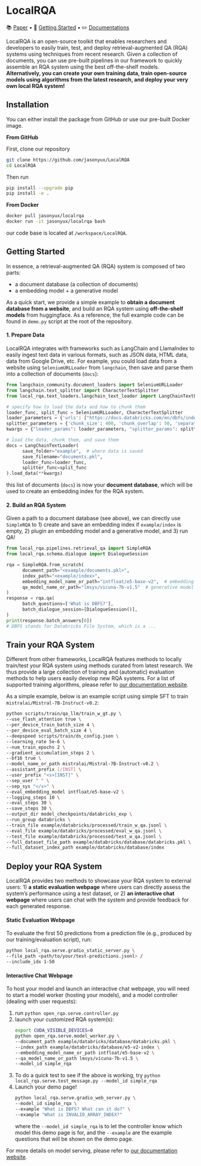 # LocalRQA

:books: <a href="https://arxiv.org/abs/2403.00982">Paper</a> • :rocket: <a href="#getting-started">Getting Started</a> • :pencil2: <a href="https://jasonyux.com/LocalRQA/">Documentations</a>

LocalRQA is an open-source toolkit that enables researchers and developers to easily train, test, and deploy retrieval-augmented QA (RQA) systems using techniques from recent research. Given a collection of documents, you can use pre-built pipelines in our framework to quickly assemble an RQA system using the best off-the-shelf models. **Alternatively, you can create your own training data, train open-source models using algorithms from the latest research, and deploy your very own local RQA system!**

## Installation

You can either install the package from GitHub or use our pre-built Docker image.

**From GitHub**

First, clone our repository

```bash
git clone https://github.com/jasonyux/LocalRQA
cd LocalRQA
```


Then run

```bash
pip install --upgrade pip
pip install -e .
```


**From Docker**

```bash
docker pull jasonyux/localrqa
docker run -it jasonyux/localrqa bash
```


our code base is located at ``/workspace/LocalRQA``.

## Getting Started

In essence, a retrieval-augmented QA (RQA) system is composed of two parts:

- a document database (a collection of documents)
- a embedding model + a generative model

As a quick start, we provide a simple example to **obtain a document database from a website**, and build an RQA system using **off-the-shelf models** from huggingface. As a reference, the full example code can be found in ``demo.py`` script at the root of the repository.

#### 1. Prepare Data

LocalRQA integrates with frameworks such as LangChain and LlamaIndex to easily ingest text data in various formats, such as JSON data, HTML data, data from Google Drive, etc. For example, you could load data from a website using ``SeleniumURLLoader`` from ``langchain``, then save and parse them into a collection of documents (``docs``):

```python
from langchain_community.document_loaders import SeleniumURLLoader
from langchain.text_splitter import CharacterTextSplitter
from local_rqa.text_loaders.langchain_text_loader import LangChainTextLoader

# specify how to load the data and how to chunk them
loader_func, split_func = SeleniumURLLoader, CharacterTextSplitter
loader_parameters = {'urls': ["https://docs.databricks.com/en/dbfs/index.html"]}
splitter_parameters = {'chunk_size': 400, 'chunk_overlap': 50, 'separator': "\n\n"}
kwargs = {"loader_params": loader_parameters, "splitter_params": splitter_parameters}

# load the data, chunk them, and save them
docs = LangChainTextLoader(
      save_folder="example",  # where data is saved
      save_filename="documents.pkl",
      loader_func=loader_func,
      splitter_func=split_func
).load_data(**kwargs)
```

this list of documents (``docs``) is now your **document database**, which will be used to create an embedding index for the RQA system.

#### 2. Build an RQA System

Given a path to a document database (see above), we can directly use ``SimpleRQA`` to 1) create and save an embedding index if ``example/index`` is empty, 2) plugin an embedding model and a generative model, and 3) run QA!

```python
from local_rqa.pipelines.retrieval_qa import SimpleRQA
from local_rqa.schema.dialogue import DialogueSession

rqa = SimpleRQA.from_scratch(
      document_path="<example/documents.pkl>",
      index_path="<example/index>",
      embedding_model_name_or_path="intfloat/e5-base-v2",  # embedding model
      qa_model_name_or_path="lmsys/vicuna-7b-v1.5"  # generative model
)
response = rqa.qa(
      batch_questions=['What is DBFS?'],
      batch_dialogue_session=[DialogueSession()],
)
print(response.batch_answers[0])
# DBFS stands for Databricks File System, which is a ...
```

## Train your RQA System

Different from other frameworks, LocalRQA features methods to locally train/test your RQA system using methods curated from latest research. We thus provide a large collection of training and (automatic) evaluation methods to help users easily develop new RQA systems. For a list of supported training algorithms, please refer to [our documentation website](https://jasonyux.com/LocalRQA/modules/training.html).

As a simple example, below is an example script using simple SFT to train ``mistralai/Mistral-7B-Instruct-v0.2``:

```bash
python scripts/train/qa_llm/train_w_gt.py \
--use_flash_attention true \
--per_device_train_batch_size 4 \
--per_device_eval_batch_size 4 \
--deepspeed scripts/train/ds_config.json \
--learning_rate 5e-6 \
--num_train_epochs 2 \
--gradient_accumulation_steps 2 \
--bf16 true \
--model_name_or_path mistralai/Mistral-7B-Instruct-v0.2 \
--assistant_prefix [/INST] \
--user_prefix "<s>[INST]" \
--sep_user " " \
--sep_sys "</s>" \
--eval_embedding_model intfloat/e5-base-v2 \
--logging_steps 10 \
--eval_steps 30 \
--save_steps 30 \
--output_dir model_checkpoints/databricks_exp \
--run_group databricks \
--train_file example/databricks/processed/train_w_qa.jsonl \
--eval_file example/databricks/processed/eval_w_qa.jsonl \
--test_file example/databricks/processed/test_w_qa.jsonl \
--full_dataset_file_path example/databricks/database/databricks.pkl \
--full_dataset_index_path example/databricks/database/index
```

## Deploy your RQA System

LocalRQA provides two methods to showcase your RQA system to external users: 1) **a static evaluation webpage** where users can directly assess the system’s performance using a test dataset, or 2) **an interactive chat webpage** where users can chat with the system and provide feedback for each generated response.

#### Static Evaluation Webpage

To evaluate the first 50 predictions from a prediction file (e.g., produced by our training/evaluation script), run:

```bash
python local_rqa.serve.gradio_static_server.py \
--file_path <path/to/your/test-predictions.jsonl> /
--include_idx 1-50
```

#### Interactive Chat Webpage

To host your model and launch an interactive chat webpage, you will need to start a model worker (hosting your models), and a model controller (dealing with user requests):

1. run `python open_rqa.serve.controller.py`
2. launch your customized RQA system(s):
      ```bash
      export CUDA_VISIBLE_DEVICES=0
      python open_rqa.serve.model_worker.py \
      --document_path example/databricks/database/databricks.pkl \
      --index_path example/databricks/database/e5-v2-index \
      --embedding_model_name_or_path intfloat/e5-base-v2 \
      --qa_model_name_or_path lmsys/vicuna-7b-v1.5 \
      --model_id simple_rqa
      ```
3. To do a quick test to see if the above is working, try `python local_rqa.serve.test_message.py --model_id simple_rqa`
4. Launch your demo page!
      ```bash
      python local_rqa.serve.gradio_web_server.py \
      --model_id simple_rqa \
      --example "What is DBFS? What can it do?" \
      --example "What is INVALID_ARRAY_INDEX?"
      ```
      where the `--model_id simple_rqa` is to let the controller know which model this demo page is for, and the `--example` are the example questions that will be shown on the demo page.


For more details on model serving, please refer to [our documentation website](https://jasonyux.com/LocalRQA/modules/serving.html).



